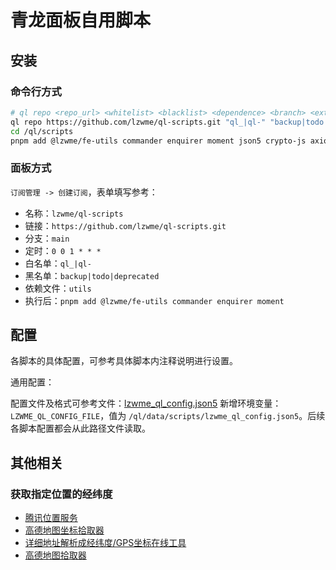 # 青龙面板自用脚本

## 安装

### 命令行方式

```bash
# ql repo <repo_url> <whitelist> <blacklist> <dependence> <branch> <extensions>
ql repo https://github.com/lzwme/ql-scripts.git "ql_|ql-" "backup|todo|deprecated" "utils"
cd /ql/scripts
pnpm add @lzwme/fe-utils commander enquirer moment json5 crypto-js axios
```

### 面板方式

`订阅管理 -> 创建订阅`，表单填写参考：

- 名称：`lzwme/ql-scripts`
- 链接：`https://github.com/lzwme/ql-scripts.git`
- 分支：`main`
- 定时：`0 0 1 * * *`
- 白名单：`ql_|ql-`
- 黑名单：`backup|todo|deprecated`
- 依赖文件：`utils`
- 执行后：`pnpm add @lzwme/fe-utils commander enquirer moment`

## 配置

各脚本的具体配置，可参考具体脚本内注释说明进行设置。

通用配置：

配置文件及格式可参考文件：[lzwme_ql_config.json5](./sample/lzwme_ql_config.json5)
新增环境变量：`LZWME_QL_CONFIG_FILE`，值为 `/ql/data/scripts/lzwme_ql_config.json5`。后续各脚本配置都会从此路径文件读取。

## 其他相关

### 获取指定位置的经纬度

- [腾讯位置服务](https://lbs.qq.com/getPoint/)
- [高德地图坐标拾取器](https://lbs.amap.com/tools/picker)
- [详细地址解析成经纬度/GPS坐标在线工具](https://www.toolnb.com/tools/areaDataToGps.html)
- [高德地图拾取器](https://www.toolnb.com/tools/gaodegetmap.html)
